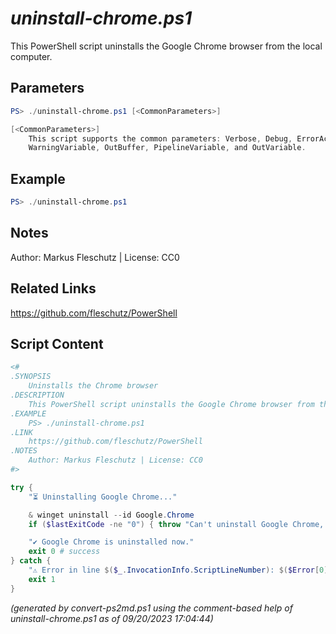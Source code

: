 *uninstall-chrome.ps1*
================

This PowerShell script uninstalls the Google Chrome browser from the local computer.

Parameters
----------
```powershell
PS> ./uninstall-chrome.ps1 [<CommonParameters>]

[<CommonParameters>]
    This script supports the common parameters: Verbose, Debug, ErrorAction, ErrorVariable, WarningAction, 
    WarningVariable, OutBuffer, PipelineVariable, and OutVariable.
```

Example
-------
```powershell
PS> ./uninstall-chrome.ps1

```

Notes
-----
Author: Markus Fleschutz | License: CC0

Related Links
-------------
https://github.com/fleschutz/PowerShell

Script Content
--------------
```powershell
<#
.SYNOPSIS
	Uninstalls the Chrome browser
.DESCRIPTION
	This PowerShell script uninstalls the Google Chrome browser from the local computer.
.EXAMPLE
	PS> ./uninstall-chrome.ps1
.LINK
	https://github.com/fleschutz/PowerShell
.NOTES
	Author: Markus Fleschutz | License: CC0
#>

try {
	"⏳ Uninstalling Google Chrome..."

	& winget uninstall --id Google.Chrome
	if ($lastExitCode -ne "0") { throw "Can't uninstall Google Chrome, is it installed?" }

	"✔️ Google Chrome is uninstalled now."
	exit 0 # success
} catch {
	"⚠️ Error in line $($_.InvocationInfo.ScriptLineNumber): $($Error[0])"
	exit 1
}
```

*(generated by convert-ps2md.ps1 using the comment-based help of uninstall-chrome.ps1 as of 09/20/2023 17:04:44)*
